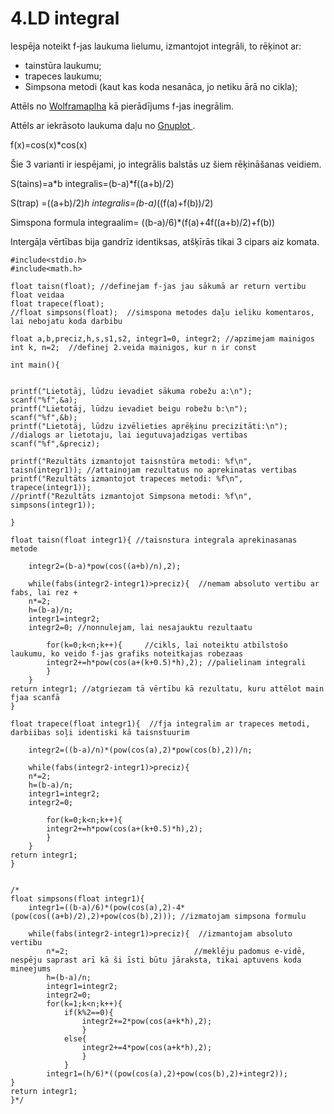 # 4.LD integral

Iespēja noteikt f-jas laukuma lielumu, izmantojot integrāli, to rēķinot ar:
- tainstūra laukumu;
- trapeces laukumu;
- Simpsona metodi (kaut kas koda nesanāca, jo netiku ārā no cikla);

Attēls no [Wolframaplha](https://github.com/valterssne/sne-studijas/blob/master/ld4/integr.PNG) kā pierādījums f-jas inegrālim.

Attēls ar iekrāsoto laukuma daļu no [Gnuplot ]().

f(x)=cos(x)*cos(x)

Šie 3 varianti ir iespējami, jo integrālis balstās uz šiem rēķināšanas veidiem.

S(tains)=a*b integralis=(b-a)*f((a+b)/2)

S(trap) =((a+b)/2)*h  integralis=(b-a)*((f(a)+f(b))/2)

Simspona formula integraalim= ((b-a)/6)*(f(a)+4f((a+b)/2)+f(b))

Intergāļa vērtības bija gandrīz identiksas, atšķīrās tikai 3 cipars aiz komata.
```
#include<stdio.h>
#include<math.h>

float taisn(float); //definejam f-jas jau sākumā ar return vertibu float veidaa
float trapece(float);
//float simpsons(float);  //simspona metodes daļu ieliku komentaros, lai nebojatu koda darbibu

float a,b,preciz,h,s,s1,s2, integr1=0, integr2; //apzimejam mainigos
int k, n=2;  //definej 2.veida mainigos, kur n ir const

int main(){


printf("Lietotāj, lūdzu ievadiet sākuma robežu a:\n");
scanf("%f",&a);
printf("Lietotāj, lūdzu ievadiet beigu robežu b:\n");
scanf("%f",&b);
printf("Lietotāj, lūdzu izvēlieties aprēķinu precizitāti:\n");   //dialogs ar lietotaju, lai iegutuvajadzigas vertibas
scanf("%f",&preciz);

printf("Rezultāts izmantojot taisnstūra metodi: %f\n", taisn(integr1)); //attainojam rezultatus no aprekinatas vertibas
printf("Rezultāts izmantojot trapeces metodi: %f\n", trapece(integr1));
//printf("Rezultāts izmantojot Simpsona metodi: %f\n", simpsons(integr1));

}

float taisn(float integr1){ //taisnstura integrala aprekinasanas metode
	
	integr2=(b-a)*pow(cos((a+b)/n),2);

	while(fabs(integr2-integr1)>preciz){  //nemam absoluto vertibu ar fabs, lai rez +
	n*=2;
	h=(b-a)/n;
	integr1=integr2;
	integr2=0; //nonnulejam, lai nesajauktu rezultaatu

		for(k=0;k<n;k++){     //cikls, lai noteiktu atbilstošo laukumu, ko veido f-jas grafiks noteitkajas robezaas
		integr2+=h*pow(cos(a+(k+0.5)*h),2); //palielinam integrali 
		}
	}
return integr1; //atgriezam tā vērtību kā rezultatu, kuru attēlot main fjaa scanfā
}

float trapece(float integr1){  //fja integralim ar trapeces metodi, darbiibas soļi identiski kā taisnstuurim

	integr2=((b-a)/n)*(pow(cos(a),2)*pow(cos(b),2))/n;

	while(fabs(integr2-integr1)>preciz){ 
	n*=2;
	h=(b-a)/n;
	integr1=integr2;
	integr2=0;

		for(k=0;k<n;k++){
		integr2+=h*pow(cos(a+(k+0.5)*h),2);
		}
	}
return integr1;
}


/*
float simpsons(float integr1){
	integr1=((b-a)/6)*(pow(cos(a),2)-4*(pow(cos((a+b)/2),2)+pow(cos(b),2))); //izmatojam simpsona formulu
	
	while(fabs(integr2-integr1)>preciz){  //izmantojam absoluto vertibu 
		n*=2;                            //meklēju padomus e-vidē, nespēju saprast arī kā ši īsti būtu jāraksta, tikai aptuvens koda mineejums
		h=(b-a)/n;
		integr1=integr2;
		integr2=0;
		for(k=1;k<n;k++){
			if(k%2==0){
				integr2+=2*pow(cos(a+k*h),2);
				}
			else{
				integr2+=4*pow(cos(a+k*h),2);
				}
			}
		integr1=(h/6)*((pow(cos(a),2)+pow(cos(b),2)+integr2));
}
return integr1;
}*/
```
